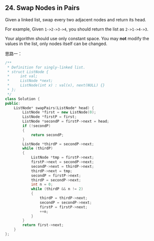 ## 24. Swap Nodes in Pairs

Given a linked list, swap every two adjacent nodes and return its head.

For example,
Given `1->2->3->4`, you should return the list as `2->1->4->3`.

Your algorithm should use only constant space. You may **not** modify the values in the list, only nodes itself can be changed.

思路一：

```c++
/**
 * Definition for singly-linked list.
 * struct ListNode {
 *     int val;
 *     ListNode *next;
 *     ListNode(int x) : val(x), next(NULL) {}
 * };
 */
class Solution {
public:
	ListNode* swapPairs(ListNode* head) {
		ListNode *first = new ListNode(0);
		ListNode *firstP = first;
		ListNode *secondP = firstP->next = head;
		if (!secondP)
		{
			return secondP;
		}
		ListNode *thirdP = secondP->next;
		while (thirdP)
		{
			ListNode *tmp = firstP->next;
			firstP->next = secondP->next;
			secondP->next = thirdP->next;
			thirdP->next = tmp;
			secondP = firstP->next;
			thirdP = secondP->next;
			int n = 0;
			while (thirdP && n != 2)
			{
				thirdP = thirdP->next;
				secondP = secondP->next;
				firstP = firstP->next;
				++n;
			}
		}
		return first->next;
	}
};
```